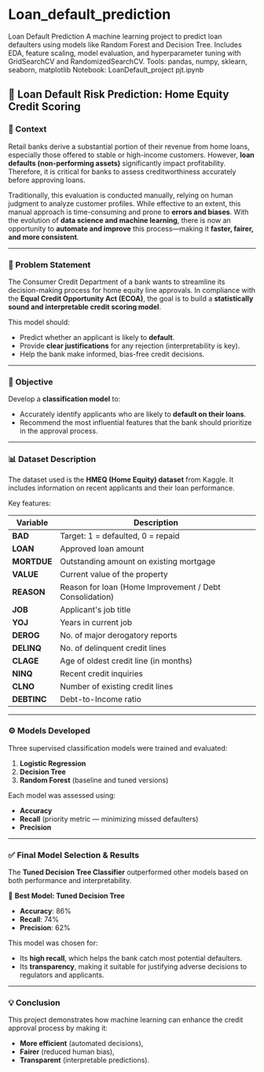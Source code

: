 # Loan_default_prediction
 Loan Default Prediction A machine learning project to predict loan defaulters using models like Random Forest and Decision Tree. Includes EDA, feature scaling, model evaluation, and hyperparameter tuning with GridSearchCV and RandomizedSearchCV.  Tools: pandas, numpy, sklearn, seaborn, matplotlib Notebook: LoanDefault_project pjt.ipynb


 


## 🏦 Loan Default Risk Prediction: Home Equity Credit Scoring

### 📘 Context

Retail banks derive a substantial portion of their revenue from home loans, especially those offered to stable or high-income customers. However, **loan defaults (non-performing assets)** significantly impact profitability. Therefore, it is critical for banks to assess creditworthiness accurately before approving loans.

Traditionally, this evaluation is conducted manually, relying on human judgment to analyze customer profiles. While effective to an extent, this manual approach is time-consuming and prone to **errors and biases**. With the evolution of **data science and machine learning**, there is now an opportunity to **automate and improve** this process—making it **faster, fairer, and more consistent**.

---

### 🎯 Problem Statement

The Consumer Credit Department of a bank wants to streamline its decision-making process for home equity line approvals. In compliance with the **Equal Credit Opportunity Act (ECOA)**, the goal is to build a **statistically sound and interpretable credit scoring model**.

This model should:

* Predict whether an applicant is likely to **default**.
* Provide **clear justifications** for any rejection (interpretability is key).
* Help the bank make informed, bias-free credit decisions.

---

### 🧠 Objective

Develop a **classification model** to:

* Accurately identify applicants who are likely to **default on their loans**.
* Recommend the most influential features that the bank should prioritize in the approval process.

---

### 📊 Dataset Description

The dataset used is the **HMEQ (Home Equity) dataset** from Kaggle. It includes information on recent applicants and their loan performance.

Key features:

| Variable    | Description                                             |
| ----------- | ------------------------------------------------------- |
| **BAD**     | Target: 1 = defaulted, 0 = repaid                       |
| **LOAN**    | Approved loan amount                                    |
| **MORTDUE** | Outstanding amount on existing mortgage                 |
| **VALUE**   | Current value of the property                           |
| **REASON**  | Reason for loan (Home Improvement / Debt Consolidation) |
| **JOB**     | Applicant's job title                                   |
| **YOJ**     | Years in current job                                    |
| **DEROG**   | No. of major derogatory reports                         |
| **DELINQ**  | No. of delinquent credit lines                          |
| **CLAGE**   | Age of oldest credit line (in months)                   |
| **NINQ**    | Recent credit inquiries                                 |
| **CLNO**    | Number of existing credit lines                         |
| **DEBTINC** | Debt-to-Income ratio                                    |

---

### ⚙️ Models Developed

Three supervised classification models were trained and evaluated:

1. **Logistic Regression**
2. **Decision Tree**
3. **Random Forest** (baseline and tuned versions)

Each model was assessed using:

* **Accuracy**
* **Recall** (priority metric — minimizing missed defaulters)
* **Precision**

---

### ✅ Final Model Selection & Results

The **Tuned Decision Tree Classifier** outperformed other models based on both performance and interpretability.

📌 **Best Model: Tuned Decision Tree**

* **Accuracy**: 86%
* **Recall**: 74%
* **Precision**: 62%

This model was chosen for:

* Its **high recall**, which helps the bank catch most potential defaulters.
* Its **transparency**, making it suitable for justifying adverse decisions to regulators and applicants.

---

### 💡 Conclusion

This project demonstrates how machine learning can enhance the credit approval process by making it:

* **More efficient** (automated decisions),
* **Fairer** (reduced human bias),
* **Transparent** (interpretable predictions).


